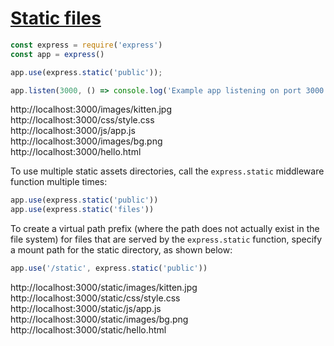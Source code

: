 # [Static files](http://expressjs.com/en/starter/static-files.html)

```js
const express = require('express')
const app = express()

app.use(express.static('public'));

app.listen(3000, () => console.log('Example app listening on port 3000!'))
```

http://localhost:3000/images/kitten.jpg \
http://localhost:3000/css/style.css \
http://localhost:3000/js/app.js \
http://localhost:3000/images/bg.png \
http://localhost:3000/hello.html

To use multiple static assets directories, call the `express.static` middleware function multiple times:
```js
app.use(express.static('public'))
app.use(express.static('files'))
```

To create a virtual path prefix (where the path does not actually exist in the file system) for files that are served by the `express.static` function, specify a mount path for the static directory, as shown below:
```js
app.use('/static', express.static('public'))
```

http://localhost:3000/static/images/kitten.jpg \
http://localhost:3000/static/css/style.css \
http://localhost:3000/static/js/app.js \
http://localhost:3000/static/images/bg.png \
http://localhost:3000/static/hello.html